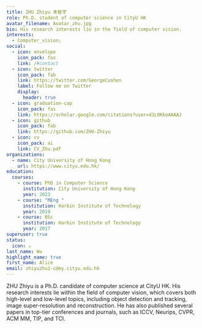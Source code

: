 ```yaml
---
title: ZHU Zhiyu 朱智宇
role: Ph.D. student of computer science in CityU HK
avatar_filename: Avatar_zhu.jpg
bio: His research interests lie in the field of computer vision.
interests:
  - Computer_vision;
social:
  - icon: envelope
    icon_pack: fas
    link: /#contact
  - icon: twitter
    icon_pack: fab
    link: https://twitter.com/GeorgeCushen
    label: Follow me on Twitter
    display:
      header: true
  - icon: graduation-cap
    icon_pack: fas
    link: https://scholar.google.com/citations?user=d1L0KkoAAAAJ
  - icon: github
    icon_pack: fab
    link: https://github.com/ZHU-Zhiyu
  - icon: cv
    icon_pack: ai
    link: CV_Zhu.pdf
organizations:
  - name: City University of Hong Kong
    url: https://www.cityu.edu.hk/
education:
  courses:
    - course: PhD in Computer Science
      institution: City University of Hong Kong
      year: 2023
    - course: "MEng "
      institution: Harbin Institute of Technology
      year: 2019
    - course: BSc
      institution: Harbin Institute of Technology
      year: 2017
superuser: true
status:
  icon: ☕️
last_name: Wu
highlight_name: true
first_name: Alice
email: zhiyuzhu2-c@my.cityu.edu.hk
---
```

ZHU Zhiyu is a Ph.D. candidate of computer science at CityU HK. His research interests lie within the field of computer vision, which covers both high-level and low-level topics, including object detection and tracking, image super-resolution and reconstruction. He has also published several papers in top-tier conferences and journals, such as ICCV, Neurips, CVPR, ACM MM, TIP, and TCI.
